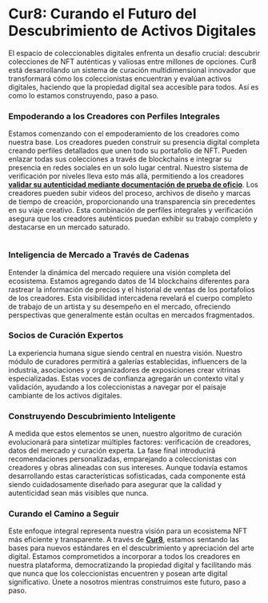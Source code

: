 # Cur8: Curando el Futuro del Descubrimiento de Activos Digitales

El espacio de coleccionables digitales enfrenta un desafío crucial: descubrir colecciones de NFT auténticas y valiosas entre millones de opciones. Cur8 está desarrollando un sistema de curación multidimensional innovador que transformará cómo los coleccionistas encuentran y evalúan activos digitales, haciendo que la propiedad digital sea accesible para todos. Así es como lo estamos construyendo, paso a paso.

### Empoderando a los Creadores con Perfiles Integrales <a href="#ember55" id="ember55"></a>

Estamos comenzando con el empoderamiento de los creadores como nuestra base. Los creadores pueden construir su presencia digital completa creando perfiles detallados que unen todo su portafolio de NFT. Pueden enlazar todas sus colecciones a través de blockchains e integrar su presencia en redes sociales en un solo lugar central. Nuestro sistema de verificación por niveles lleva esto más allá, permitiendo a los creadores [**validar su autenticidad mediante documentación de prueba de oficio**](proof-of-craft-differentiating-art-in-the-age-of-ai.md). Los creadores pueden subir videos del proceso, archivos de diseño y marcas de tiempo de creación, proporcionando una transparencia sin precedentes en su viaje creativo. Esta combinación de perfiles integrales y verificación asegura que los creadores auténticos puedan exhibir su trabajo completo y destacarse en un mercado saturado.

<figure><img src="../../.gitbook/assets/Screenshot 2024-12-12 at 12.58.58.png" alt=""><figcaption></figcaption></figure>

### Inteligencia de Mercado a Través de Cadenas <a href="#ember57" id="ember57"></a>

Entender la dinámica del mercado requiere una visión completa del ecosistema. Estamos agregando datos de 14 blockchains diferentes para rastrear la información de precios y el historial de ventas de los portafolios de los creadores. Esta visibilidad intercadena revelará el cuerpo completo de trabajo de un artista y su desempeño en el mercado, ofreciendo perspectivas que generalmente están ocultas en mercados fragmentados.

### Socios de Curación Expertos <a href="#ember59" id="ember59"></a>

La experiencia humana sigue siendo central en nuestra visión. Nuestro módulo de curadores permitirá a galerías establecidas, influencers de la industria, asociaciones y organizadores de exposiciones crear vitrinas especializadas. Estas voces de confianza agregarán un contexto vital y validación, ayudando a los coleccionistas a navegar por el paisaje cambiante de los activos digitales.

### Construyendo Descubrimiento Inteligente <a href="#ember61" id="ember61"></a>

A medida que estos elementos se unen, nuestro algoritmo de curación evolucionará para sintetizar múltiples factores: verificación de creadores, datos del mercado y curación experta. La fase final introducirá recomendaciones personalizadas, emparejando a coleccionistas con creadores y obras alineadas con sus intereses. Aunque todavía estamos desarrollando estas características sofisticadas, cada componente está siendo cuidadosamente diseñado para asegurar que la calidad y autenticidad sean más visibles que nunca.

### Curando el Camino a Seguir <a href="#ember63" id="ember63"></a>

Este enfoque integral representa nuestra visión para un ecosistema NFT más eficiente y transparente. A través de [**Cur8**](https://app.cur8.io/home), estamos sentando las bases para nuevos estándares en el descubrimiento y apreciación del arte digital. Estamos comprometidos a incorporar a todos los creadores en nuestra plataforma, democratizando la propiedad digital y facilitando más que nunca que los coleccionistas encuentren y posean arte digital significativo. Únete a nosotros mientras construimos este futuro, paso a paso.